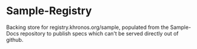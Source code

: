 # Sample-Registry
Backing store for registry.khronos.org/sample, populated from the Sample-Docs repository to publish specs which can't be served directly out of github.
